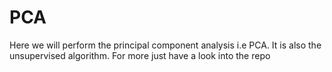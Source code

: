# PCA
Here we will perform the principal component analysis i.e PCA. It is also the unsupervised algorithm. For more just have a look into the repo
